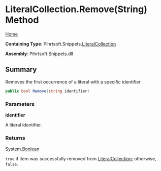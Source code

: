 # LiteralCollection\.Remove\(String\) Method

[Home](../../../../README.md)

**Containing Type**: Pihrtsoft\.Snippets\.[LiteralCollection](../README.md)

**Assembly**: Pihrtsoft\.Snippets\.dll

## Summary

Removes the first occurrence of a literal with a specific identifier

```csharp
public bool Remove(string identifier)
```

### Parameters

**identifier**

A literal identifier\.

### Returns

System\.[Boolean](https://docs.microsoft.com/en-us/dotnet/api/system.boolean)

`true` if item was successfully removed from [LiteralCollection](../README.md); otherwise, `false`\.